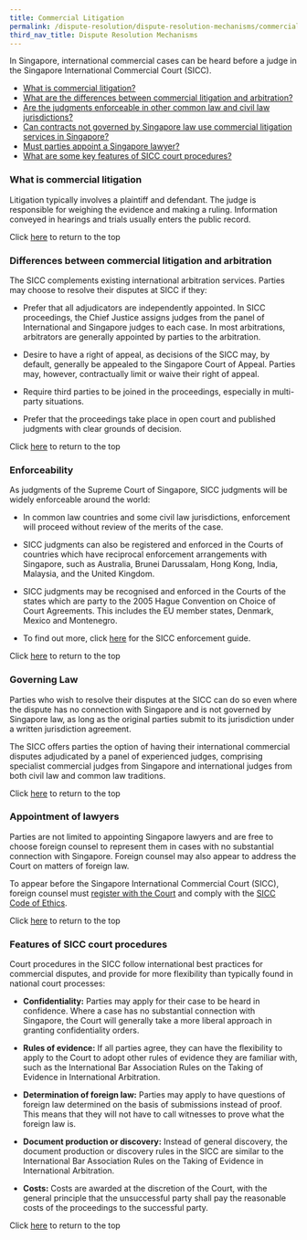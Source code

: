 ```yaml
---
title: Commercial Litigation
permalink: /dispute-resolution/dispute-resolution-mechanisms/commercial-litigation/
third_nav_title: Dispute Resolution Mechanisms
---
```


In Singapore, international commercial cases can be heard before a judge in the Singapore International Commercial Court (SICC).

- [What is commercial litigation?](#what-is-commercial-litigation)
- [What are the differences between commercial litigation and arbitration?](#differences-litigation-arbitration)
- [Are the judgments enforceable in other common law and civil law jurisdictions?](#enforcement-litigation)
- [Can contracts not governed by Singapore law use commercial litigation services in Singapore?](#governing-law-for-litigation)
- [Must parties appoint a Singapore lawyer?](#lawyers-commercial-litigation)
- [What are some key features of SICC court procedures?](#key-features-SICC-procedures)

### <a name="hat-is-commercial-litigation"></a> What is commercial litigation


Litigation typically involves a plaintiff and defendant. The judge is responsible for weighing the evidence and making a ruling. Information conveyed in hearings and trials usually enters the public record.


Click [here](*TOP) to return to the top


### <a name="differences-litigation-arbitration"></a> Differences between commercial litigation and arbitration

The SICC complements existing international arbitration services. Parties may choose to resolve their disputes at SICC if they:

- Prefer that all adjudicators are independently appointed. In SICC proceedings, the Chief Justice assigns judges from the panel of International and Singapore judges to each case. In most arbitrations, arbitrators are generally appointed by parties to the arbitration.

- Desire to have a right of appeal, as decisions of the SICC may, by default, generally be appealed to the Singapore Court of Appeal. Parties may, however, contractually limit or waive their right of appeal.

- Require third parties to be joined in the proceedings, especially in multi-party situations.

- Prefer that the proceedings take place in open court and published judgments with clear grounds of decision.


Click [here](*TOP) to return to the top


### <a name="enforcement-litigation"></a> Enforceability

As judgments of the Supreme Court of Singapore, SICC judgments will be widely enforceable around the world:

- In common law countries and some civil law jurisdictions, enforcement will proceed without review of the merits of the case.

- SICC judgments can also be registered and enforced in the Courts of countries which have reciprocal enforcement arrangements with Singapore, such as Australia, Brunei Darussalam, Hong Kong, India, Malaysia, and the United Kingdom.

- SICC judgments may be recognised and enforced in the Courts of the states which are party to the 2005 Hague Convention on Choice of Court Agreements. This includes the EU member states, Denmark, Mexico and Montenegro.

- To find out more, click [here](https://www.sicc.gov.sg/docs/default-source/guide-to-the-sicc/sicc-enforcement-guide-sep-2018.pdf) for the SICC enforcement guide.


Click [here](*TOP) to return to the top

### <a name="governing-law-for-litigation"></a> Governing Law 

Parties who wish to resolve their disputes at the SICC can do so even where the dispute has no connection with Singapore and is not governed by Singapore law, as long as the original parties submit to its jurisdiction under a written jurisdiction agreement.

The SICC offers parties the option of having their international commercial disputes adjudicated by a panel of experienced judges, comprising specialist commercial judges from Singapore and international judges from both civil law and common law traditions.


Click [here](*TOP) to return to the top


### <a name="lawyers-commercial-litigation"></a> Appointment of lawyers

Parties are not limited to appointing Singapore lawyers and are free to choose foreign counsel to represent them in cases with no substantial connection with Singapore. Foreign counsel may also appear to address the Court on matters of foreign law.

To appear before the Singapore International Commercial Court (SICC), foreign counsel must [register with the Court](https://www.sicc.gov.sg/registration-of-foreign-lawyers/registration-of-foreign-lawyers) and comply with the [SICC Code of Ethics](https://www.sicc.gov.sg/docs/default-source/guide-to-the-sicc/code-of-ethics_revised.pdf).


Click [here](*TOP) to return to the top


### <a name="key-features-SICC-procedures"></a> Features of SICC court procedures

Court procedures in the SICC follow international best practices for commercial disputes, and provide for more flexibility than typically found in national court processes:

-  **Confidentiality:** Parties may apply for their case to be heard in confidence. Where a case has no substantial connection with Singapore, the Court will generally take a more liberal approach in granting confidentiality orders.

- **Rules of evidence:** If all parties agree, they can have the flexibility to apply to the Court to adopt other rules of evidence they are familiar with, such as the International Bar Association Rules on the Taking of Evidence in International Arbitration.

- **Determination of foreign law:** Parties may apply to have questions of foreign law determined on the basis of submissions instead of proof. This means that they will not have to call witnesses to prove what the foreign law is.

- **Document production or discovery:** Instead of general discovery, the document production or discovery rules in the SICC are similar to the International Bar Association Rules on the Taking of Evidence in International Arbitration.

- **Costs:** Costs are awarded at the discretion of the Court, with the general principle that the unsuccessful party shall pay the reasonable costs of the proceedings to the successful party.


Click [here](*TOP) to return to the top



